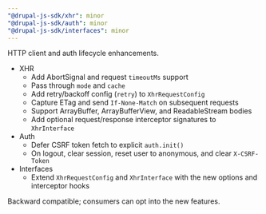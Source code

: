 ```yaml
---
"@drupal-js-sdk/xhr": minor
"@drupal-js-sdk/auth": minor
"@drupal-js-sdk/interfaces": minor
---
```


HTTP client and auth lifecycle enhancements.

- XHR
  - Add AbortSignal and request `timeoutMs` support
  - Pass through `mode` and `cache`
  - Add retry/backoff config (`retry`) to `XhrRequestConfig`
  - Capture ETag and send `If-None-Match` on subsequent requests
  - Support ArrayBuffer, ArrayBufferView, and ReadableStream bodies
  - Add optional request/response interceptor signatures to `XhrInterface`
- Auth
  - Defer CSRF token fetch to explicit `auth.init()`
  - On logout, clear session, reset user to anonymous, and clear `X-CSRF-Token`
- Interfaces
  - Extend `XhrRequestConfig` and `XhrInterface` with the new options and interceptor hooks

Backward compatible; consumers can opt into the new features.

